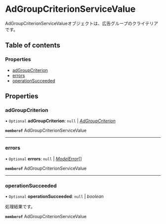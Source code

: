 # AdGroupCriterionServiceValue


<div lang=\"ja\">AdGroupCriterionServiceValueオブジェクトは、広告グループのクライテリアです。</div> 

## Table of contents

### Properties

- [adGroupCriterion](adgroupcriterionservicevalue.md#adgroupcriterion)
- [errors](adgroupcriterionservicevalue.md#errors)
- [operationSucceeded](adgroupcriterionservicevalue.md#operationsucceeded)

## Properties

### adGroupCriterion

• `Optional` **adGroupCriterion**: ``null`` \| [*AdGroupCriterion*](adgroupcriterion.md)

**`memberof`** AdGroupCriterionServiceValue

___

### errors

• `Optional` **errors**: ``null`` \| [*ModelError*](modelerror.md)[]

**`memberof`** AdGroupCriterionServiceValue

___

### operationSucceeded

• `Optional` **operationSucceeded**: ``null`` \| *boolean*

<div lang=\"ja\">処理結果です。</div> 

**`memberof`** AdGroupCriterionServiceValue
